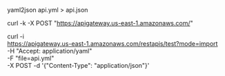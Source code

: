 yaml2json api.yml > api.json

curl -k -X POST "https://apigateway.us-east-1.amazonaws.com/"

curl -i \
    https://apigateway.us-east-1.amazonaws.com/restapis/test?mode=import \
    -H "Accept: application/yaml" \
    -F "file=api.yml" \
    -X POST -d '{"Content-Type": "application/json"}'

